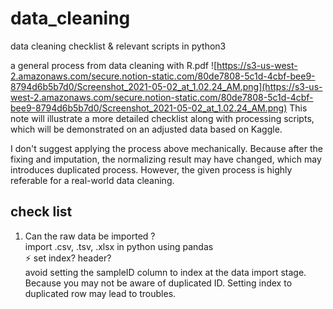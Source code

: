 # data_cleaning
data cleaning checklist &amp; relevant scripts in python3

a general process from data cleaning with R.pdf
![https://s3-us-west-2.amazonaws.com/secure.notion-static.com/80de7808-5c1d-4cbf-bee9-8794d6b5b7d0/Screenshot_2021-05-02_at_1.02.24_AM.png](https://s3-us-west-2.amazonaws.com/secure.notion-static.com/80de7808-5c1d-4cbf-bee9-8794d6b5b7d0/Screenshot_2021-05-02_at_1.02.24_AM.png)
This note will illustrate a more detailed checklist along with processing scripts, which will be demonstrated on an adjusted data based on Kaggle. 

I don't suggest applying the process above mechanically. Because after the fixing and imputation, the normalizing result may have changed, which may introduces duplicated process. 
However, the given process is highly referable for a real-world data cleaning. 

## check list 
1. Can the raw data be imported ?     
    import .csv, .tsv, .xlsx in python using pandas    
    :zap: set index? header?       
    avoid setting the sampleID column to index at the data import stage. Because you may not be aware of duplicated ID. Setting index to duplicated row may lead to troubles. 
   
